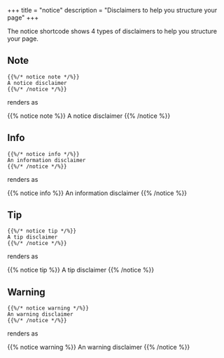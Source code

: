 +++
title = "notice"
description = "Disclaimers to help you structure your page"
+++

The notice shortcode shows 4 types of disclaimers to help you structure your page.


## Note

    {{%/* notice note */%}}
    A notice disclaimer
    {{%/* /notice */%}}

renders as

{{% notice note %}}
A notice disclaimer
{{% /notice %}}


## Info

    {{%/* notice info */%}}
    An information disclaimer
    {{%/* /notice */%}}

renders as

{{% notice info %}}
An information disclaimer
{{% /notice %}}



## Tip

    {{%/* notice tip */%}}
    A tip disclaimer
    {{%/* /notice */%}}

renders as

{{% notice tip %}}
A tip disclaimer
{{% /notice %}}



## Warning

    {{%/* notice warning */%}}
    An warning disclaimer
    {{%/* /notice */%}}

renders as

{{% notice warning %}}
An warning disclaimer
{{% /notice %}}
